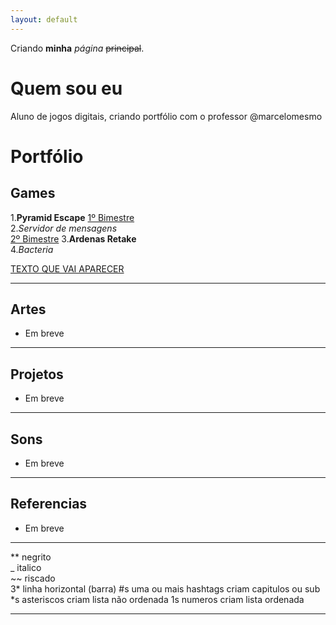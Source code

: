 ```yaml
---
layout: default
---
```


Criando **minha** _página_ ~~principal~~.

# Quem sou eu 

Aluno de jogos digitais, criando portfólio com o professor @marcelomesmo

# Portfólio

## Games
1.**Pyramid Escape**
[1º Bimestre](https://jldifrn.github.io/PyramidEscape)  
2._Servidor de mensagens_  
[2º Bimestre](https://jldifrn.github.io/ServidorDeMensagens)
3.**Ardenas Retake**  
4._Bacteria_  

[TEXTO QUE VAI APARECER](link)
* * *

## Artes
* Em breve

* * *
## Projetos
* Em breve
* * *
## Sons
* Em breve
* * *

## Referencias
* Em breve

* * *

** negrito  
_ italico  
~~ riscado  
3* linha horizontal (barra)
#s uma ou mais hashtags criam capitulos ou sub
*s asteriscos criam lista não ordenada
1s numeros criam lista ordenada
* * *

